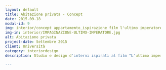 ```yaml
---
layout: default
title: Abitazione privata - Concept
date: 2015-09-18
modal-id: 9
img: interior/concept appartamento_ispirazione film l'ultimo imperatore.jpg
img-in: interior/IMPAGINAZIONE-ULTIMO-IMPERATORE.jpg
alt: Abitazione privata
project-date: Settembre 2015
client: Università
category: interiordesign
description: Studio e design d'interni ispirati al film "L'ultimo imperatore".<br> <img class="img-post" src="../img/portfolio/interior/IMPAGINAZIONE-ULTIMO-IMPERATORE.jpg"/>

---
```

